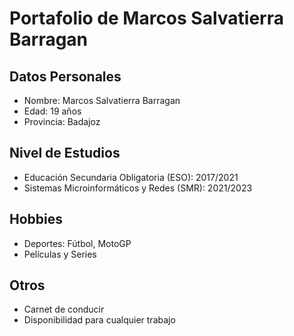 <!DOCTYPE html>
<html>
<head>
<style>
 
</style>
</head>
<body>

# Portafolio de Marcos Salvatierra Barragan

## Datos Personales
- Nombre: Marcos Salvatierra Barragan
- Edad: 19 años
- Provincia: Badajoz

## Nivel de Estudios
- Educación Secundaria Obligatoria (ESO): 2017/2021
- Sistemas Microinformáticos y Redes (SMR): 2021/2023

## Hobbies
- Deportes: Fútbol, MotoGP
- Películas y Series

## Otros
- Carnet de conducir
- Disponibilidad para cualquier trabajo

</body>
</html>
